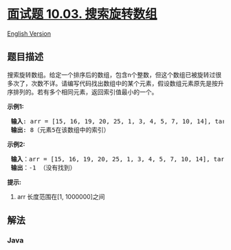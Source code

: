 # [面试题 10.03. 搜索旋转数组](https://leetcode.cn/problems/search-rotate-array-lcci)

[English Version](/lcci/10.03.Search%20Rotate%20Array/README_EN.md)

## 题目描述

<!-- 这里写题目描述 -->
<p>搜索旋转数组。给定一个排序后的数组，包含n个整数，但这个数组已被旋转过很多次了，次数不详。请编写代码找出数组中的某个元素，假设数组元素原先是按升序排列的。若有多个相同元素，返回索引值最小的一个。</p>
<p><strong>示例1:</strong></p>
<pre><strong> 输入</strong>: arr = [15, 16, 19, 20, 25, 1, 3, 4, 5, 7, 10, 14], target = 5
<strong> 输出</strong>: 8（元素5在该数组中的索引）
</pre>
<p><strong>示例2:</strong></p>
<pre><strong> 输入</strong>：arr = [15, 16, 19, 20, 25, 1, 3, 4, 5, 7, 10, 14], target = 11
<strong> 输出</strong>：-1 （没有找到）
</pre>
<p><strong>提示:</strong></p>
<ol>
	<li>arr 长度范围在[1, 1000000]之间</li>
</ol>

## 解法

### **Java**

```java

```
